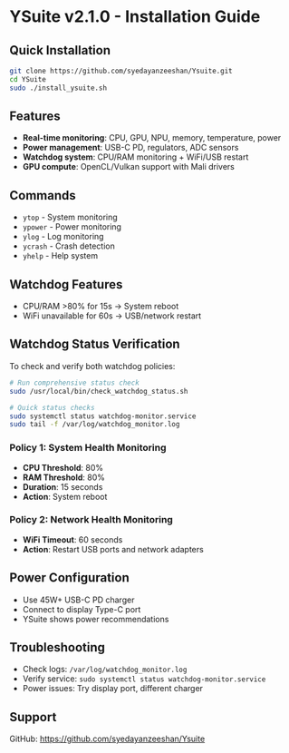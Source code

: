 # YSuite v2.1.0 - Installation Guide

## Quick Installation

```bash
git clone https://github.com/syedayanzeeshan/Ysuite.git
cd YSuite
sudo ./install_ysuite.sh
```

## Features

- **Real-time monitoring**: CPU, GPU, NPU, memory, temperature, power
- **Power management**: USB-C PD, regulators, ADC sensors
- **Watchdog system**: CPU/RAM monitoring + WiFi/USB restart
- **GPU compute**: OpenCL/Vulkan support with Mali drivers

## Commands

- `ytop` - System monitoring
- `ypower` - Power monitoring  
- `ylog` - Log monitoring
- `ycrash` - Crash detection
- `yhelp` - Help system

## Watchdog Features

- CPU/RAM >80% for 15s → System reboot
- WiFi unavailable for 60s → USB/network restart

## Watchdog Status Verification

To check and verify both watchdog policies:

```bash
# Run comprehensive status check
sudo /usr/local/bin/check_watchdog_status.sh

# Quick status checks
sudo systemctl status watchdog-monitor.service
sudo tail -f /var/log/watchdog_monitor.log
```

### Policy 1: System Health Monitoring
- **CPU Threshold**: 80%
- **RAM Threshold**: 80%
- **Duration**: 15 seconds
- **Action**: System reboot

### Policy 2: Network Health Monitoring
- **WiFi Timeout**: 60 seconds
- **Action**: Restart USB ports and network adapters

## Power Configuration

- Use 45W+ USB-C PD charger
- Connect to display Type-C port
- YSuite shows power recommendations

## Troubleshooting

- Check logs: `/var/log/watchdog_monitor.log`
- Verify service: `sudo systemctl status watchdog-monitor.service`
- Power issues: Try display port, different charger

## Support

GitHub: https://github.com/syedayanzeeshan/Ysuite
